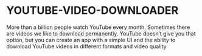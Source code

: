 # YOUTUBE-VIDEO-DOWNLOADER
More than a billion people watch YouTube every
month.
Sometimes there are videos we like to download
permanently.
YouTube doesn’t give you that option, but you
can create an app with a simple UI and the
ability to download YouTube videos in different
formats and video quality
